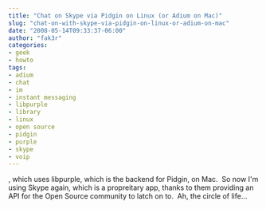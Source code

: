 ```yaml
---
title: "Chat on Skype via Pidgin on Linux (or Adium on Mac)"
slug: "chat-on-with-skype-via-pidgin-on-linux-or-adium-on-mac"
date: "2008-05-14T09:33:37-06:00"
author: "fak3r"
categories:
- geek
- howto
tags:
- adium
- chat
- im
- instant messaging
- libpurple
- library
- linux
- open source
- pidgin
- purple
- skype
- voip
---
```


, which uses libpurple, which is the backend for Pidgin, on Mac.  So now I'm using Skype again, which is a propreitary app, thanks to them providing an API for the Open Source community to latch on to.  Ah, the circle of life...
